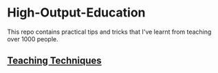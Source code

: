 # High-Output-Education

This repo contains practical tips and tricks that I've learnt from teaching over 1000 people.

## [Teaching Techniques](Teaching-Techniques.md)
